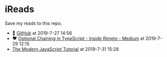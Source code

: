 # iReads
Save my reads to this repo.

 - :eyes: [GitHub](https://github.com/) at 2019-7-27 14:56
 - :heart: [Optional Chaining in TypeScript - Inside Rimeto - Medium](https://medium.com/inside-rimeto/optional-chaining-in-typescript-622c3121f99b) at 2019-7-29 12:15
 - [The Modern JavaScript Tutorial](https://javascript.info/) at 2019-7-31 15:28